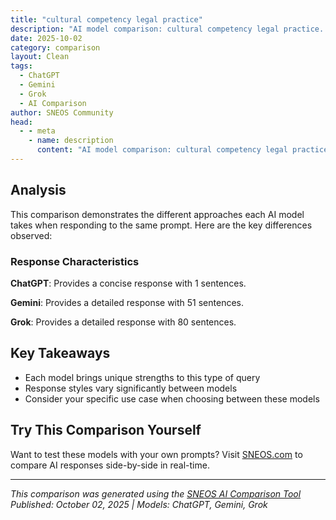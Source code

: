 ```yaml
---
title: "cultural competency legal practice"
description: "AI model comparison: cultural competency legal practice..."
date: 2025-10-02
category: comparison
layout: Clean
tags:
  - ChatGPT
  - Gemini
  - Grok
  - AI Comparison
author: SNEOS Community
head:
  - - meta
    - name: description
      content: "AI model comparison: cultural competency legal practice..."
---
```


<ChatComparison
  title="cultural competency legal practice"
  prompt="cultural competency legal practice"
  :responses='{
    "ChatGPT": "Error calling OpenAI API.",
    "Gemini": "Cultural competency in legal practice is the ability of lawyers and legal professionals to understand, appreciate, and interact effectively with individuals from cultures and belief systems different from their own. It goes beyond mere awareness of cultural differences; it involves actively integrating that understanding into legal practice to ensure fair and equitable outcomes for all clients.\n\nHere\u0027s a breakdown of key aspects of cultural competency in legal practice:\n\n**Why is it Important?**\n\n*   **Ethical Obligations:** Lawyers have an ethical duty to provide competent representation. This includes understanding how a client\u0027s culture might impact their understanding of the law, their interactions with the legal system, and their ability to make informed decisions.\n*   **Effective Advocacy:**  Understanding a client\u0027s cultural background can be crucial for building trust, gathering accurate information, and developing effective legal strategies. It helps lawyers avoid misunderstandings, misinterpretations, and potential biases.\n*   **Fairness and Justice:** Cultural competency helps address systemic biases and disparities in the legal system, ensuring that individuals from diverse backgrounds receive fair treatment and equal access to justice.\n*   **Client Satisfaction:** Clients are more likely to feel heard, respected, and understood when their lawyers demonstrate cultural sensitivity. This leads to better client-attorney relationships and increased client satisfaction.\n*   **Avoiding Malpractice:**  Failure to consider cultural factors can lead to errors in judgment, inadequate representation, and potential malpractice claims.\n*   **Demographic Shift:**  Societies are becoming increasingly diverse. Lawyers need to be equipped to effectively serve clients from a wide range of cultural backgrounds.\n*   **Improving Public Trust:** Demonstrating cultural competency can enhance public trust in the legal system, particularly among marginalized communities.\n\n**Key Components of Cultural Competency in Legal Practice:**\n\n*   **Self-Awareness:** Recognizing one\u0027s own cultural biases, values, and assumptions. This involves reflecting on how one\u0027s own cultural background might influence interactions with clients from different cultures.\n*   **Cultural Knowledge:**  Acquiring information about the cultures of clients served. This includes understanding their communication styles, beliefs, customs, traditions, family structures, and historical experiences.  However, it\u0027s important to avoid stereotyping and to recognize that individuals within a culture are diverse.\n*   **Cultural Sensitivity:**  Respecting and valuing cultural differences.  This involves being open-minded, non-judgmental, and willing to learn from others.\n*   **Cross-Cultural Communication Skills:**  Developing the ability to communicate effectively with people from different cultural backgrounds. This includes:\n    *   **Active Listening:** Paying close attention to both verbal and nonverbal cues.\n    *   **Using Clear and Simple Language:** Avoiding legal jargon and technical terms.\n    *   **Being Aware of Nonverbal Communication:** Understanding the significance of body language, eye contact, and personal space in different cultures.\n    *   **Asking Clarifying Questions:**  Ensuring that information is understood correctly.\n*   **Adaptability:**  Being flexible and willing to adjust one\u0027s approach to meet the needs of individual clients.\n*   **Institutionalization:**  Integrating cultural competency into the policies, procedures, and practices of law firms and legal organizations. This can include providing training to staff, developing culturally sensitive intake forms, and partnering with community organizations.\n\n**Practical Steps Lawyers Can Take to Improve Cultural Competency:**\n\n*   **Education and Training:** Participate in cultural competency training programs.\n*   **Mentorship:** Seek mentorship from lawyers who are experienced in working with diverse client populations.\n*   **Community Engagement:** Volunteer or participate in community activities that expose you to different cultures.\n*   **Language Skills:**  Learn a second language or work with qualified interpreters.\n*   **Consult Experts:** Consult with cultural experts or community leaders to gain insights into specific cultural groups.\n*   **Review Policies and Procedures:** Ensure that law firm policies and procedures are culturally sensitive and inclusive.\n*   **Utilize Resources:**  Access resources from bar associations, legal aid organizations, and other organizations that promote cultural competency in the legal profession.\n*   **Reflective Practice:**  Regularly reflect on one\u0027s own cultural biases and how they might be affecting interactions with clients.\n*   **Client Feedback:**  Solicit feedback from clients about their experiences and use that feedback to improve cultural competency.\n\n**Examples of Cultural Competency in Action:**\n\n*   **Criminal Defense:** Understanding how a client\u0027s cultural background might influence their interactions with law enforcement or their understanding of their legal rights.\n*   **Family Law:**  Recognizing the importance of extended family in some cultures and how this might impact custody arrangements.\n*   **Immigration Law:**  Understanding the cultural and political context that led a client to seek asylum.\n*   **Estate Planning:**  Being aware of cultural differences in attitudes towards death and inheritance.\n*   **Healthcare Law:**  Respecting a client\u0027s religious or cultural beliefs about medical treatment.\n\n**Challenges to Implementing Cultural Competency:**\n\n*   **Lack of Awareness:**  Some lawyers may not be aware of the importance of cultural competency.\n*   **Time Constraints:**  Lawyers may feel that they do not have the time to learn about different cultures.\n*   **Resistance to Change:**  Some lawyers may be resistant to changing their practices.\n*   **Stereotyping:**  It is important to avoid stereotyping and to treat each client as an individual.\n*   **Language Barriers:**  Communicating with clients who do not speak English can be challenging.\n*   **Access to Resources:**  Some lawyers may not have access to the resources they need to improve their cultural competency.\n\n**In conclusion, cultural competency is an essential skill for all lawyers in today\u0027s diverse world. By developing cultural competency, lawyers can provide more effective and ethical representation, promote fairness and justice, and build stronger relationships with their clients.**\n",
    "Grok": "Cultural competency in legal practice refers to the ability of legal professionals to effectively understand, respect, and interact with clients, colleagues, and stakeholders from diverse cultural, ethnic, and social backgrounds. It involves recognizing and addressing cultural differences, biases, and systemic inequalities that may impact legal proceedings, client relationships, and access to justice. Cultural competency is increasingly important in a globalized world and diverse societies where legal practitioners must navigate varying cultural norms, values, and communication styles to provide equitable and effective legal services.\n\n### Key Components of Cultural Competency in Legal Practice\n1. **Self-Awareness and Reflection**:\n   - Legal practitioners must examine their own cultural biases, stereotypes, and assumptions. This includes understanding how their background and worldview may influence their interactions with clients or decision-making processes.\n   - Engaging in ongoing education about cultural differences and systemic inequities (e.g., racism, classism, or gender bias) is critical.\n\n2. **Knowledge of Cultural Diversity**:\n   - Familiarity with the cultural, religious, linguistic, and social factors that may affect a client\u2019s understanding of legal processes or their behavior.\n   - Understanding historical and systemic factors, such as colonialism, discrimination, or immigration policies, that impact marginalized communities and their trust in the legal system.\n\n3. **Effective Communication**:\n   - Adapting communication styles to accommodate language barriers, nonverbal cues, and cultural norms. For example, using interpreters or translators when necessary and being mindful of tone and formality.\n   - Avoiding legal jargon that may be confusing to clients unfamiliar with the legal system.\n\n4. **Client-Centered Advocacy**:\n   - Building trust with clients by demonstrating respect for their cultural values and lived experiences.\n   - Tailoring legal strategies to account for cultural contexts, such as family dynamics, community expectations, or religious beliefs.\n\n5. **Addressing Systemic Barriers**:\n   - Recognizing how cultural and systemic biases within the legal system (e.g., racial profiling, disproportionate sentencing, or lack of access to legal resources) affect marginalized groups.\n   - Advocating for policies and practices that promote fairness and equity, such as diversity in the judiciary or legal aid for underserved communities.\n\n6. **Collaboration and Community Engagement**:\n   - Working with community organizations, cultural leaders, or advocacy groups to better understand the needs of diverse populations.\n   - Engaging in outreach to ensure that legal services are accessible to all, regardless of cultural or socioeconomic background.\n\n### Why Cultural Competency Matters in Legal Practice\n- **Improved Client Relationships**: Cultural competency fosters trust and rapport, which are essential for effective attorney-client relationships. Clients are more likely to share critical information when they feel understood and respected.\n- **Access to Justice**: Many individuals from minority or marginalized groups face barriers to accessing legal services due to language, mistrust, or cultural misunderstandings. Cultural competency helps bridge these gaps.\n- **Ethical Obligations**: Legal professionals are often bound by ethical codes (e.g., ABA Model Rules of Professional Conduct in the U.S.) to provide competent representation. This includes understanding cultural factors that may affect a case.\n- **Avoiding Bias**: Cultural insensitivity or ignorance can lead to stereotyping, miscommunication, or unfair treatment, which can harm clients and undermine the integrity of the legal system.\n- **Better Outcomes**: Cases involving diverse parties often require nuanced approaches to negotiation, mediation, or litigation. Cultural competency can lead to more effective resolutions.\n\n### Examples of Cultural Competency in Legal Practice\n- **Family Law**: Recognizing cultural norms around marriage, divorce, or child-rearing when handling cases like custody disputes or domestic violence. For instance, in some cultures, extended family members play a significant role in child-rearing, which may influence custody arrangements.\n- **Criminal Law**: Understanding how cultural factors (e.g., mistrust of law enforcement in certain communities) may affect a client\u2019s behavior or willingness to cooperate in a criminal case.\n- **Immigration Law**: Being sensitive to the trauma and cultural dislocation experienced by immigrants and asylum seekers, and advocating for their rights in a way that respects their background.\n- **Corporate Law**: Navigating cultural differences in international business deals, ensuring that contracts and negotiations respect varying cultural expectations around hierarchy, decision-making, or conflict resolution.\n\n### Challenges to Cultural Competency in Legal Practice\n- **Implicit Bias**: Unconscious stereotypes or prejudices can influence legal decisions, such as assumptions about a client\u2019s credibility or behavior based on their cultural background.\n- **Lack of Training**: Many law schools and legal institutions do not prioritize cultural competency training, leaving practitioners unprepared to handle diversity-related issues.\n- **Systemic Inequities**: The legal system itself may perpetuate biases (e.g., overrepresentation of certain groups in the criminal justice system), making it harder for practitioners to advocate effectively for marginalized clients.\n- **Resource Constraints**: Limited access to interpreters, cultural consultants, or community resources can hinder efforts to provide culturally competent services.\n\n### Steps to Develop Cultural Competency\n1. **Education and Training**:\n   - Attend workshops, seminars, or continuing legal education (CLE) programs on cultural competency, diversity, equity, and inclusion (DEI).\n   - Learn about the histories and experiences of different cultural groups within your jurisdiction.\n\n2. **Seek Feedback**:\n   - Ask clients and colleagues for feedback on how cultural differences are being addressed in interactions and case handling.\n   - Reflect on past cases to identify areas for improvement in cultural understanding.\n\n3. **Build Diverse Teams**:\n   - Encourage diversity in hiring within law firms and legal organizations to bring varied perspectives to the table.\n   - Collaborate with colleagues who have expertise in specific cultural or community issues.\n\n4. **Use Resources**:\n   - Partner with cultural organizations, language services, and community leaders to better serve diverse clients.\n   - Stay informed about legal precedents and policies related to cultural or diversity issues (e.g., anti-discrimination laws).\n\n5. **Advocate for Change**:\n   - Push for systemic reforms within the legal profession to address inequities and promote cultural competency at institutional levels.\n   - Support initiatives that increase access to legal education and representation for underrepresented groups.\n\n### Legal and Ethical Frameworks Supporting Cultural Competency\n- **American Bar Association (ABA)**: The ABA emphasizes cultural competency as part of a lawyer\u2019s duty to provide competent representation under Model Rule 1.1. The ABA also promotes diversity and inclusion through initiatives and guidelines for law firms.\n- **United Nations Principles and Guidelines**: International legal frameworks, such as the UN Basic Principles on the Role of Lawyers, underscore the importance of non-discrimination and access to justice for all, regardless of cultural background.\n- **National and Local Bar Associations**: Many jurisdictions have adopted diversity and cultural competency requirements for lawyers, sometimes mandating CLE credits in these areas (e.g., California requires lawyers to complete training on implicit bias and cultural competency).\n\n### Conclusion\nCultural competency in legal practice is not just a desirable skill but a necessary component of ethical and effective representation. By fostering an understanding of cultural diversity, legal professionals can better serve their clients, reduce disparities in the justice system, and uphold the principles of fairness and equality. Developing cultural competency requires ongoing education, self-reflection, and a commitment to advocating for systemic change in the legal field."
  }'
  published-date="03:24"
/>

## Analysis

This comparison demonstrates the different approaches each AI model takes when responding to the same prompt. Here are the key differences observed:

### Response Characteristics

**ChatGPT**: Provides a concise response with 1 sentences. 

**Gemini**: Provides a detailed response with 51 sentences. 

**Grok**: Provides a detailed response with 80 sentences. 

## Key Takeaways

- Each model brings unique strengths to this type of query
- Response styles vary significantly between models
- Consider your specific use case when choosing between these models

## Try This Comparison Yourself

Want to test these models with your own prompts? Visit [SNEOS.com](https://sneos.com) to compare AI responses side-by-side in real-time.

---

*This comparison was generated using the [SNEOS AI Comparison Tool](https://sneos.com)*
*Published: October 02, 2025 | Models: ChatGPT, Gemini, Grok*

